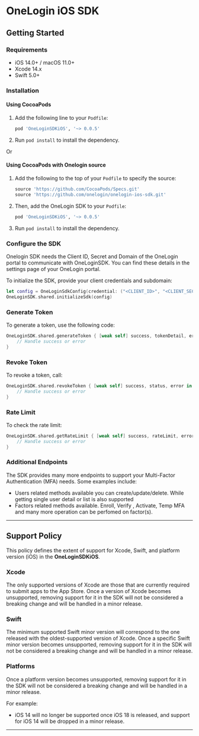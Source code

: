 # OneLogin iOS SDK

## Getting Started

### Requirements
- iOS 14.0+ / macOS 11.0+
- Xcode 14.x
- Swift 5.0+

### Installation

#### Using CocoaPods
1. Add the following line to your `Podfile`:
   ```ruby
   pod 'OneLoginSDKiOS', '~> 0.0.5'
   ```
2. Run `pod install` to install the dependency.

Or 

#### Using CocoaPods with Onelogin source

1. Add the following to the top of your `Podfile` to specify the source:

   ```ruby
   source 'https://github.com/CocoaPods/Specs.git'
   source 'https://github.com/onelogin/onelogin-ios-sdk.git'
   ```

2. Then, add the OneLogin SDK to your `Podfile`:

   ```ruby
   pod 'OneLoginSDKiOS', '~> 0.0.5'
   ```

3. Run `pod install` to install the dependency.


### Configure the SDK

Onelogin SDK needs the Client ID, Secret and Domain of the OneLogin portal to
communicate with OneLoginSDK. You can find these details in the settings 
page of your OneLogin portal. 

To initialize the SDK, provide your client credentials and subdomain:

```swift
let config = OneLoginSdkConfig(credential: ("<CLIENT_ID>", "<CLIENT_SECRET>"), subDomain: "<Domain>")
OneLoginSDK.shared.initializeSdk(config)
```

### Generate Token

To generate a token, use the following code:

```swift
OneLoginSDK.shared.generateToken { [weak self] success, tokenDetail, error in
    // Handle success or error
}
```

### Revoke Token

To revoke a token, call:

```swift
OneLoginSDK.shared.revokeToken { [weak self] success, status, error in
    // Handle success or error
}
```

### Rate Limit

To check the rate limit:

```swift
OneLoginSDK.shared.getRateLimit { [weak self] success, rateLimit, error in
    // Handle success or error
}
```

### Additional Endpoints

The SDK provides many more endpoints to support your Multi-Factor Authentication (MFA) needs. Some examples include:

- Users related methods available you can create/update/delete. While getting single user detail or list is also supported
- Factors related methods available. Enroll, Verify , Activate, Temp MFA and many more operation can be perfomed on factor(s).



---

## Support Policy

This policy defines the extent of support for Xcode, Swift, and platform version (iOS) in the **OneLoginSDKiOS**.

### Xcode
The only supported versions of Xcode are those that are currently required to submit apps to the App Store. Once a version of Xcode becomes unsupported, removing support for it in the SDK will not be considered a breaking change and will be handled in a minor release.

### Swift
The minimum supported Swift minor version will correspond to the one released with the oldest-supported version of Xcode. Once a specific Swift minor version becomes unsupported, removing support for it in the SDK will not be considered a breaking change and will be handled in a minor release.

### Platforms
Once a platform version becomes unsupported, removing support for it in the SDK will not be considered a breaking change and will be handled in a minor release.

For example:
- iOS 14 will no longer be supported once iOS 18 is released, and support for iOS 14 will be dropped in a minor release.

---
